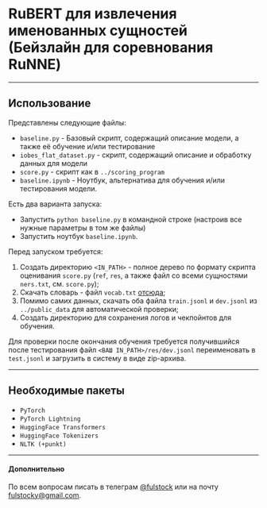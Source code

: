 # RuBERT для извлечения именованных сущностей (Бейзлайн для соревнования RuNNE)

***

## Использование

Представлены следующие файлы: 
- `baseline.py` - Базовый скрипт, содержащий описание модели, а также её обучение и/или тестирование
- `iobes_flat_dataset.py` - скрипт, содержащий описание и обработку данных для модели
- `score.py` - скрипт как в `../scoring_program`
- `baseline.ipynb` - Ноутбук, альтернатива для обучения и/или тестирования модели. 

Есть два варианта запуска:
- Запустить `python baseline.py` в командной строке (настроив все нужные параметры в том же файлы)
- Запустить ноутбук `baseline.ipynb`. 

Перед запуском требуется:
1. Создать директорию `<IN_PATH>` - полное дерево по формату скрипта оценивания `score.py` (`ref`, `res`, а также файл со всеми сущностями `ners.txt`, см. `score.py`);
2. Скачать словарь - файл `vocab.txt` [отсюда](https://huggingface.co/DeepPavlov/rubert-base-cased/blob/main/vocab.txt);
3. Помимо самих данных, скачать оба файла `train.jsonl` и `dev.jsonl` из `../public_data` для автоматической проверки;
4. Создать директорию для сохранения логов и чекпойнтов для обучения. 

Для проверки после окончания обучения требуется получившийся после тестирования файл `<ВАШ IN_PATH>/res/dev.jsonl` переименовать в `test.jsonl` и загрузить в систему в виде zip-архива.

***

## Необходимые пакеты

- `PyTorch`
- `PyTorch Lightning`
- `HuggingFace Transformers`
- `HuggingFace Tokenizers`
- `NLTK (+punkt)`

*** 

#### Дополнительно

По всем вопросам писать в телеграм [@fulstock](https://t.me/fulstock) или на почту fulstocky@gmail.com.